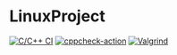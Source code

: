 # LinuxProject
[![C/C++ CI](https://github.com/99003674/LinuxProject/actions/workflows/c-build.yml/badge.svg)](https://github.com/99003674/LinuxProject/actions/workflows/c-build.yml)
[![cppcheck-action](https://github.com/99003674/LinuxProject/actions/workflows/cppcheck.yml/badge.svg)](https://github.com/99003674/LinuxProject/actions/workflows/cppcheck.yml)
[![Valgrind](https://github.com/99003674/LinuxProject/actions/workflows/yalgrind.yml/badge.svg)](https://github.com/99003674/LinuxProject/actions/workflows/yalgrind.yml)
